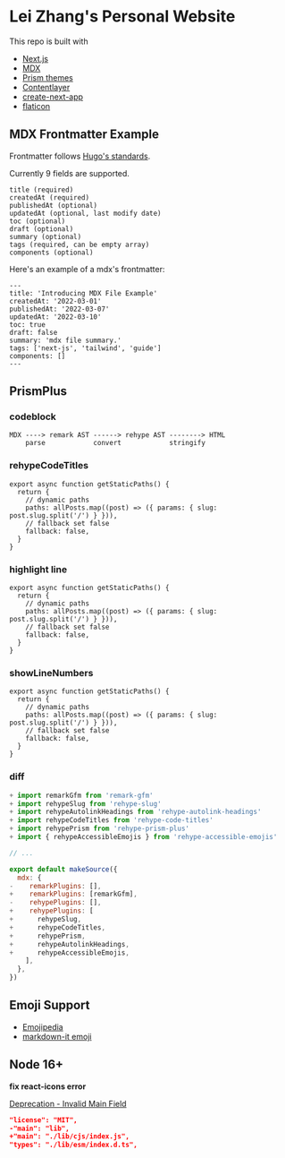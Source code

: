 # Lei Zhang's Personal Website

This repo is built with

- [Next.js](https://nextjs.org/)
- [MDX](https://mdxjs.com/)
- [Prism themes](https://github.com/PrismJS/prism-themes)
- [Contentlayer](https://www.contentlayer.dev)
- [create-next-app](https://github.com/vercel/next.js/tree/canary/packages/create-next-app)
- [flaticon](https://www.flaticon.com/)

## MDX Frontmatter Example

Frontmatter follows [Hugo's standards](https://gohugo.io/content-management/front-matter/).

Currently 9 fields are supported.

```
title (required)
createdAt (required)
publishedAt (optional)
updatedAt (optional, last modify date)
toc (optional)
draft (optional)
summary (optional)
tags (required, can be empty array)
components (optional)
```

Here's an example of a mdx's frontmatter:

```
---
title: 'Introducing MDX File Example'
createdAt: '2022-03-01'
publishedAt: '2022-03-07'
updatedAt: '2022-03-10'
toc: true
draft: false
summary: 'mdx file summary.'
tags: ['next-js', 'tailwind', 'guide']
components: []
---
```

## PrismPlus

### codeblock

```shell
MDX ----> remark AST ------> rehype AST --------> HTML
    parse            convert            stringify
```

### rehypeCodeTitles

```js:pages/posts/[...slug.js]
export async function getStaticPaths() {
  return {
    // dynamic paths
    paths: allPosts.map((post) => ({ params: { slug: post.slug.split('/') } })),
    // fallback set false
    fallback: false,
  }
}
```

### highlight line

```js:pages/posts/[...slug.js] {1,3-4}
export async function getStaticPaths() {
  return {
    // dynamic paths
    paths: allPosts.map((post) => ({ params: { slug: post.slug.split('/') } })),
    // fallback set false
    fallback: false,
  }
}
```

### showLineNumbers

```js:pages/posts/[...slug.js] {1,3-4} showLineNumbers
export async function getStaticPaths() {
  return {
    // dynamic paths
    paths: allPosts.map((post) => ({ params: { slug: post.slug.split('/') } })),
    // fallback set false
    fallback: false,
  }
}
```

### diff

```diff:contentlayer.config.js
+ import remarkGfm from 'remark-gfm'
+ import rehypeSlug from 'rehype-slug'
+ import rehypeAutolinkHeadings from 'rehype-autolink-headings'
+ import rehypeCodeTitles from 'rehype-code-titles'
+ import rehypePrism from 'rehype-prism-plus'
+ import { rehypeAccessibleEmojis } from 'rehype-accessible-emojis'

// ...

export default makeSource({
  mdx: {
-    remarkPlugins: [],
+    remarkPlugins: [remarkGfm],
-    rehypePlugins: [],
+    rehypePlugins: [
+      rehypeSlug,
+      rehypeCodeTitles,
+      rehypePrism,
+      rehypeAutolinkHeadings,
+      rehypeAccessibleEmojis,
    ],
  },
})
```


## Emoji Support

- [Emojipedia](https://emojipedia.org/)
- [markdown-it emoji](https://github.com/markdown-it/markdown-it-emoji/blob/master/lib/data/full.json)

## Node 16+

**fix react-icons error**

[Deprecation - Invalid Main Field](https://github.com/react-icons/react-icons/issues/509)

```diff:node_modules/react-icons/package.json
"license": "MIT",
-"main": "lib",
+"main": "./lib/cjs/index.js",
"types": "./lib/esm/index.d.ts",
```